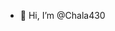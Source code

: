 - 👋 Hi, I’m @Chala430


<!---
Chala430/Chala430 is a ✨ special ✨ repository because its `README.md` (this file) appears on your GitHub profile.
You can click the Preview link to take a look at your changes.
--->
